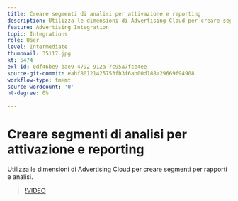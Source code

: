 ```yaml
---
title: Creare segmenti di analisi per attivazione e reporting
description: Utilizza le dimensioni di Advertising Cloud per creare segmenti per rapporti e analisi.
feature: Advertising Integration
topic: Integrations
role: User
level: Intermediate
thumbnail: 35117.jpg
kt: 5474
exl-id: 0df46be9-bae9-4792-912a-7c95a7fce4ee
source-git-commit: eabf80121425753fb3f6ab00d188a29669f94908
workflow-type: tm+mt
source-wordcount: '0'
ht-degree: 0%

---
```


# Creare segmenti di analisi per attivazione e reporting

Utilizza le dimensioni di Advertising Cloud per creare segmenti per rapporti e analisi.

>[!VIDEO](https://video.tv.adobe.com/v/35117/?quality=12&learn=on)
